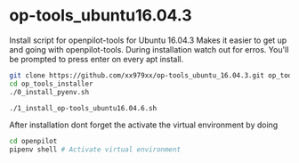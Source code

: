 # op-tools_ubuntu16.04.3
Install script for openpilot-tools for Ubuntu 16.04.3
Makes it easier to get up and going with openpilot-tools.
During installation watch out for erros. You'll be prompted to press enter on every apt install.

```bash
git clone https://github.com/xx979xx/op-tools_ubuntu_16.04.3.git op_tools_installer
cd op_tools_installer
./0_install_pyenv.sh
```

```bash
./1_install_op-tools_ubuntu16.04.6.sh
```

After installation dont forget the activate the virtual environment by doing 
```bash
cd openpilot
pipenv shell # Activate virtual environment
```
